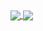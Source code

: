 <a href="https://github.com/ah100101">
  <img align="center" src="https://github-readme-stats.vercel.app/api?username=ah100101&theme=onedark" />
</a>
<a href="https://github.com/ah100101">
  <img align="center" src="https://github-readme-stats.vercel.app/api/top-langs?username=ah100101&theme=onedark&layout=compact" />
</a>

<!--
**ah100101/ah100101** is a ✨ _special_ ✨ repository because its `README.md` (this file) appears on your GitHub profile.

Here are some ideas to get you started:

- 🔭 I’m currently working on ...
- 🌱 I’m currently learning ...
- 👯 I’m looking to collaborate on ...
- 🤔 I’m looking for help with ...
- 💬 Ask me about ...
- 📫 How to reach me: ...
- 😄 Pronouns: ...
- ⚡ Fun fact: ...
-->
